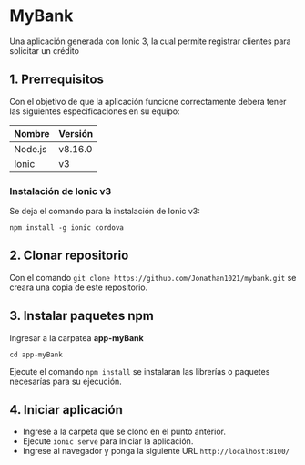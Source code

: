 # MyBank
Una aplicación generada con Ionic 3, la cual permite registrar clientes para solicitar un crédito

## 1. Prerrequisitos
Con el objetivo de que la aplicación funcione correctamente debera tener las siguientes especificaciones en su equipo:

|Nombre     |Versión|
|-----------|-------|
|Node.js    |v8.16.0|
|Ionic      |v3  |

### Instalación de Ionic v3

Se deja el comando para la instalación de Ionic v3:

`npm install -g ionic cordova`


## 2. Clonar repositorio

Con el comando `git clone https://github.com/Jonathan1021/mybank.git` se creara una copia de este repositorio.

## 3. Instalar paquetes npm
Ingresar a la carpatea **app-myBank**

`cd app-myBank`

Ejecute el comando `npm install` se instalaran las librerías o paquetes necesarías para su ejecución.

## 4. Iniciar aplicación
- Ingrese a la carpeta que se clono en el punto anterior.
- Ejecute `ionic serve` para iniciar la aplicación.
- Ingrese al navegador y ponga la siguiente URL `http://localhost:8100/`
